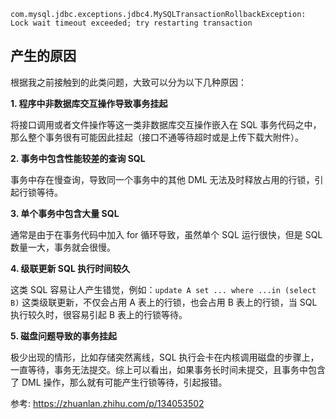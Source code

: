```
com.mysql.jdbc.exceptions.jdbc4.MySQLTransactionRollbackException: Lock wait timeout exceeded; try restarting transaction
```

## 产生的原因

根据我之前接触到的此类问题，大致可以分为以下几种原因：

**1. 程序中非数据库交互操作导致事务挂起**

将接口调用或者文件操作等这一类非数据库交互操作嵌入在 SQL 事务代码之中，那么整个事务很有可能因此挂起（接口不通等待超时或是上传下载大附件）。

**2. 事务中包含性能较差的查询 SQL**

事务中存在慢查询，导致同一个事务中的其他 DML 无法及时释放占用的行锁，引起行锁等待。

**3. 单个事务中包含大量 SQL**

通常是由于在事务代码中加入 for 循环导致，虽然单个 SQL 运行很快，但是 SQL 数量一大，事务就会很慢。

**4. 级联更新 SQL 执行时间较久**

这类 SQL 容易让人产生错觉，例如：`update A set ... where ...in (select B)` 这类级联更新，不仅会占用 A 表上的行锁，也会占用 B 表上的行锁，当 SQL 执行较久时，很容易引起 B 表上的行锁等待。

**5. 磁盘问题导致的事务挂起**

极少出现的情形，比如存储突然离线，SQL 执行会卡在内核调用磁盘的步骤上，一直等待，事务无法提交。综上可以看出，如果事务长时间未提交，且事务中包含了 DML 操作，那么就有可能产生行锁等待，引起报错。





参考: https://zhuanlan.zhihu.com/p/134053502

